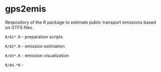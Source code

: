 # gps2emis

Respository of the R package to estimate public transport emissions based on GTFS files.


`R/01*.R` - preparation scripts

`R/02*.R` - emission estimation

`R/03*.R` - emission visualization

`R/04.*R` - 

